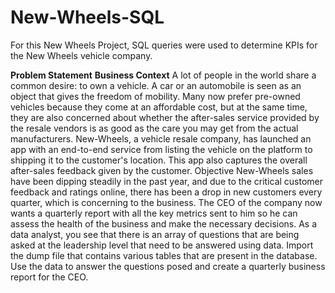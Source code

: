 # New-Wheels-SQL
For this New Wheels Project, SQL queries were used to determine KPIs for the New Wheels vehicle company.

**Problem Statement**
**Business Context**
A lot of people in the world share a common desire: to own a vehicle. A car or an automobile is seen as an object that gives the freedom of mobility. Many now prefer pre-owned vehicles because they come at an affordable cost, but at the same time, they are also concerned about whether the after-sales service provided by the resale vendors is as good as the care you may get from the actual manufacturers.
New-Wheels, a vehicle resale company, has launched an app with an end-to-end service from listing the vehicle on the platform to shipping it to the customer's location. This app also captures the overall after-sales feedback given by the customer.
Objective
New-Wheels sales have been dipping steadily in the past year, and due to the critical customer feedback and ratings online, there has been a drop in new customers every quarter, which is concerning to the business. The CEO of the company now wants a quarterly report with all the key metrics sent to him so he can assess the health of the business and make the necessary decisions.
As a data analyst, you see that there is an array of questions that are being asked at the leadership level that need to be answered using data. Import the dump file that contains various tables that are present in the database. Use the data to answer the questions posed and create a quarterly business report for the CEO.
